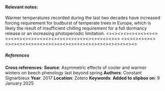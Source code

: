 #### **Relevant notes**:
Warmer temperatures recorded during the last two decades have increased forcing requirement for budburst of temperate trees in Europe, which is likely the result of insufficient chilling requirement for a full dormancy release or an increasing photoperiodic limitation.
<><><><><><><><><><><><><><><><><><><><><><><><><><><><><>
<><><><><><><><><><><><><><><><><><><><><><><><><><><><><>
##### References
**Cross references**: 
**Source**:  Asymmetric effects of cooler and warmer winters on beech phenology last beyond spring
**Authors**: Constant Signarbieux
**Year**: 2017
**Location**: Zotero
**Keywords**:
**Added to slipbox on**: 9 January 2025
